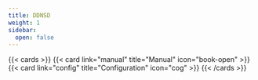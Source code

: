 ```yaml
---
title: DDNSD
weight: 1
sidebar:
  open: false
---
```


{{< cards >}}
    {{< card link="manual" title="Manual" icon="book-open" >}}
    {{< card link="config" title="Configuration" icon="cog" >}}
{{< /cards >}}
